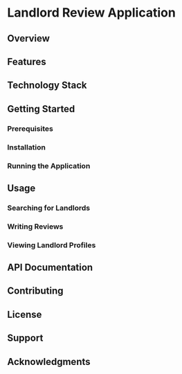 
# Landlord Review Application

## Overview

## Features

## Technology Stack

## Getting Started

### Prerequisites

### Installation

### Running the Application

## Usage

### Searching for Landlords

### Writing Reviews

### Viewing Landlord Profiles

## API Documentation

## Contributing

## License

## Support

## Acknowledgments
